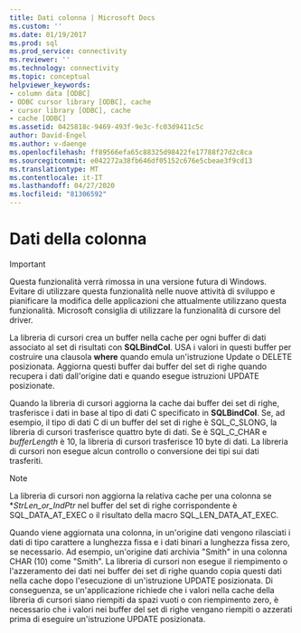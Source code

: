 ```yaml
---
title: Dati colonna | Microsoft Docs
ms.custom: ''
ms.date: 01/19/2017
ms.prod: sql
ms.prod_service: connectivity
ms.reviewer: ''
ms.technology: connectivity
ms.topic: conceptual
helpviewer_keywords:
- column data [ODBC]
- ODBC cursor library [ODBC], cache
- cursor library [ODBC], cache
- cache [ODBC]
ms.assetid: 0425818c-9469-493f-9e3c-fc03d9411c5c
author: David-Engel
ms.author: v-daenge
ms.openlocfilehash: ff89566efa65c88325d98422fe17788f27d2c8ca
ms.sourcegitcommit: e042272a38fb646df05152c676e5cbeae3f9cd13
ms.translationtype: MT
ms.contentlocale: it-IT
ms.lasthandoff: 04/27/2020
ms.locfileid: "81306592"
---
```

# <a name="column-data"></a>Dati della colonna
> [!IMPORTANT]  
>  Questa funzionalità verrà rimossa in una versione futura di Windows. Evitare di utilizzare questa funzionalità nelle nuove attività di sviluppo e pianificare la modifica delle applicazioni che attualmente utilizzano questa funzionalità. Microsoft consiglia di utilizzare la funzionalità di cursore del driver.  
  
 La libreria di cursori crea un buffer nella cache per ogni buffer di dati associato al set di risultati con **SQLBindCol**. USA i valori in questi buffer per costruire una clausola **where** quando emula un'istruzione Update o DELETE posizionata. Aggiorna questi buffer dai buffer del set di righe quando recupera i dati dall'origine dati e quando esegue istruzioni UPDATE posizionate.  
  
 Quando la libreria di cursori aggiorna la cache dai buffer dei set di righe, trasferisce i dati in base al tipo di dati C specificato in **SQLBindCol**. Se, ad esempio, il tipo di dati C di un buffer del set di righe è SQL_C_SLONG, la libreria di cursori trasferisce quattro byte di dati. Se è SQL_C_CHAR e *bufferLength* è 10, la libreria di cursori trasferisce 10 byte di dati. La libreria di cursori non esegue alcun controllo o conversione dei tipi sui dati trasferiti.  
  
> [!NOTE]  
>  La libreria di cursori non aggiorna la relativa cache per una colonna se **StrLen_or_IndPtr* nel buffer del set di righe corrispondente è SQL_DATA_AT_EXEC o il risultato della macro SQL_LEN_DATA_AT_EXEC.  
  
 Quando viene aggiornata una colonna, in un'origine dati vengono rilasciati i dati di tipo carattere a lunghezza fissa e i dati binari a lunghezza fissa zero, se necessario. Ad esempio, un'origine dati archivia "Smith" in una colonna CHAR (10) come "Smith". La libreria di cursori non esegue il riempimento o l'azzeramento dei dati nei buffer dei set di righe quando copia questi dati nella cache dopo l'esecuzione di un'istruzione UPDATE posizionata. Di conseguenza, se un'applicazione richiede che i valori nella cache della libreria di cursori siano riempiti da spazi vuoti o con riempimento zero, è necessario che i valori nei buffer del set di righe vengano riempiti o azzerati prima di eseguire un'istruzione UPDATE posizionata.
